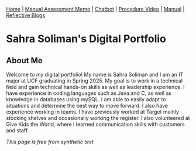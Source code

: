 [Home](index.md) | [Manual Assessment Memo](manual_assessment_memo.md) | [Chatbot](chatbot.md) | [Procedure Video](procedure_video.md) | [Manual](manual.md) | [Reflective Blogs](reflective_blogs.md) 

# Sahra Soliman's Digital Portfolio 

## About Me 
Welcome to my digital portfolio! My name is Sahra Soliman and I am an IT major at UCF graduating in Spring 2025. My goal is to work in a technical field and gain technical hands-on skills as well as leadership experience. I have experience in coding languages such as Java and C, as well as knowledge in databases using mySQL. I am able to easily adapt to situations and determine the best way to move forward. I also have experience working in teams.
I have previously worked at Target mainly stocking shelves and occasionally working the register. I also volunteered at Give Kids the World, where I learned communication skills with customers and staff.

*This page is free from synthetic text*
